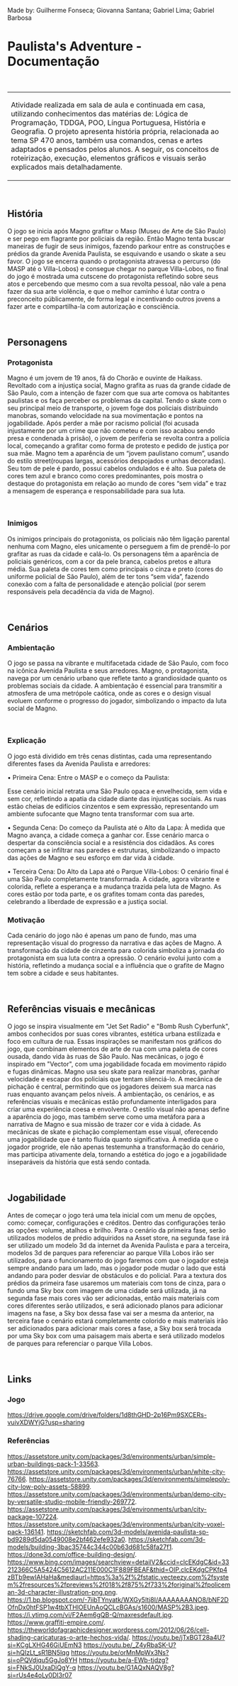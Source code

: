 Made by: Guilherme Fonseca; Giovanna Santana; Gabriel Lima; Gabriel Barbosa

# Paulista's Adventure - Documentação
<br>
<table>
  <tr>
    <td>
     <p> Atividade realizada em sala de aula e continuada em casa, utilizando conhecimentos das matérias de: Lógica de Programação, TDDGA, POO, Língua Portuguesa, História e Geografia. O projeto apresenta história própria, relacionada ao tema SP 470 anos, também usa comandos, cenas e artes adaptados e pensados pelos alunos. A seguir, os conceitos de roteirização, execução, elementos gráficos e visuais serão explicados mais detalhadamente.</p>
    </td>
  </tr>
</table>
<br>

## História 

<p>
  O jogo se inicia após Magno grafitar o Masp (Museu de Arte de São Paulo) e ser pego em flagrante por policiais da região. Então Magno tenta buscar maneiras de fugir de seus inimigos, fazendo parkour entre as construções e prédios da grande Avenida Paulista, se esquivando e usando o skate a seu favor. O jogo se encerra quando o protagonista atravessa o percurso (do MASP até o Villa-Lobos) e consegue chegar no parque Villa-Lobos, no final do jogo é mostrada uma cutscene do protagonista refletindo sobre seus atos e percebendo que mesmo com a sua revolta pessoal, não vale a pena fazer da sua arte violência, e que o melhor caminho é lutar contra o preconceito públicamente, de forma legal e incentivando outros jovens a fazer arte e compartilha-la com autorização e consciência.
  </p>
  <br>

## Personagens

### Protagonista

<p>  Magno é um jovem de 19 anos, fã do Chorão e ouvinte de Haikass. Revoltado com a injustiça social, Magno grafita as ruas da grande cidade de São Paulo, com a intenção de fazer com que sua arte comova os habitantes paulistas e os faça perceber os problemas da capital. Tendo o skate com o seu principal meio de transporte, o jovem foge dos policiais distribuindo manobras, somando velocidade na sua movimentação e pontos na jogabilidade.
  Após perder a mãe por racismo policial (foi acusada injustamente por um crime que não cometeu e com isso acabou sendo presa e condenada à prisão), o jovem de periferia se revolta contra a polícia local, começando a grafitar como forma de protesto e pedido de justiça por sua mãe.
	Magno tem a aparência de um “jovem paulistano comum”, usando do estilo street(roupas largas, acessórios despojados e unhas decoradas). Seu tom de pele é pardo, possui cabelos ondulados e é alto. Sua paleta de cores tem azul e branco como cores predominantes, pois mostra o destaque do protagonista em relação ao mundo de cores “sem vida” e traz a mensagem de esperança e responsabilidade para sua luta.
</p>
<br>

### Inimigos
<p>  Os inimigos principais do protagonista, os policiais não têm ligação parental nenhuma com Magno, eles unicamente o perseguem a fim de prendê-lo por grafitar as ruas da cidade e calá-lo. 
  Os personagens têm a aparência de policiais genéricos, com a cor da pele branca, cabelos pretos e altura média. Sua paleta de cores tem como principais o cinza e preto (cores do uniforme policial de São Paulo), além de ter tons “sem vida”, fazendo conexão com a falta de personalidade e atenção policial (por serem responsáveis pela decadência da vida de Magno).
</p>
<br>

## Cenários

### Ambientação
<p>O jogo se passa na vibrante e multifacetada cidade de São Paulo, com foco na icônica Avenida Paulista e seus arredores. Magno, o protagonista, navega por um cenário urbano que reflete tanto a grandiosidade quanto os problemas sociais da cidade. A ambientação é essencial para transmitir a atmosfera de uma metrópole caótica, onde as cores e o design visual evoluem conforme o progresso do jogador, simbolizando o impacto da luta social de Magno.</p>
<br>

### Explicação


<p>O jogo está dividido em três cenas distintas, cada uma representando diferentes fases da Avenida Paulista e arredores:
	
•	Primeira Cena: Entre o MASP e o começo da Paulista:
	
Esse cenário inicial retrata uma São Paulo opaca e envelhecida, sem vida e sem cor, refletindo a apatia da cidade diante das injustiças sociais. As ruas estão cheias de edifícios cinzentos e sem expressão, representando um ambiente sufocante que Magno tenta transformar com sua arte.

•	Segunda Cena: Do começo da Paulista até o Alto da Lapa:
	À medida que Magno avança, a cidade começa a ganhar cor. Esse cenário marca o despertar da consciência social e a resistência dos cidadãos. As cores começam a se infiltrar nas paredes e estruturas, simbolizando o impacto das ações de Magno e seu esforço em dar vida à cidade.

 •	Terceira Cena: Do Alto da Lapa até o Parque Villa-Lobos:
	O cenário final é uma São Paulo completamente transformada. A cidade, agora vibrante e colorida, reflete a esperança e a mudança trazida pela luta de Magno. As cores estão por toda parte, e os grafites tomam conta das paredes, celebrando a liberdade de expressão e a justiça social.

</p>

### Motivação

<p>Cada cenário do jogo não é apenas um pano de fundo, mas uma representação visual do progresso da narrativa e das ações de Magno. A transformação da cidade de cinzenta para colorida simboliza a jornada do protagonista em sua luta contra a opressão. O cenário evolui junto com a história, refletindo a mudança social e a influência que o grafite de Magno tem sobre a cidade e seus habitantes.</p>
<br>

## Referências visuais e mecânicas

<p>
	O jogo se inspira visualmente em "Jet Set Radio" e "Bomb Rush Cyberfunk", ambos conhecidos por suas cores vibrantes, estética urbana estilizada e foco em cultura de rua. Essas inspirações se manifestam nos gráficos do jogo, que combinam elementos de arte de rua com uma paleta de cores ousada, dando vida às ruas de São Paulo.
	Nas mecânicas, o jogo é inspirado em "Vector", com uma jogabilidade focada em movimento rápido e fugas dinâmicas. Magno usa seu skate para realizar manobras, ganhar velocidade e escapar dos policiais que tentam silenciá-lo. A mecânica de pichação é central, permitindo que os jogadores deixem sua marca nas ruas enquanto avançam pelos níveis.
	A ambientação, os cenários, e as referências visuais e mecânicas estão profundamente interligados para criar uma experiência coesa e envolvente. O estilo visual não apenas define a aparência do jogo, mas também serve como uma metáfora para a narrativa de Magno e sua missão de trazer cor e vida à cidade. As mecânicas de skate e pichação complementam esse visual, oferecendo uma jogabilidade que é tanto fluida quanto significativa. À medida que o jogador progride, ele não apenas testemunha a transformação do cenário, mas participa ativamente dela, tornando a estética do jogo e a jogabilidade inseparáveis da história que está sendo contada.
</p>
<br>

## Jogabilidade

<p>
	Antes de começar o jogo terá uma tela inicial com um menu de opções, como: começar, configurações e créditos. Dentro das configurações terão as opções: volume, atalhos e brilho.
	Para o cenário da primeira fase, serão utilizados modelos de prédio adquiridos na Asset store, na segunda fase irá ser utilizado um modelo 3d da internet da Avenida Paulista e para a terceira, modelos 3d de parques para referenciar ao parque Villa Lobos irão ser utilizados, para o funcionamento do jogo faremos com que o jogador esteja sempre andando para um lado, mas o jogador pode mudar o lado que está andando para poder desviar de obstáculos e do policial.
	Para a textura dos prédios da primeira fase usaremos um materiais com tons de cinza, para o fundo uma Sky box com imagem de uma cidade será utilizada, já na segunda fase mais cores vão ser adicionadas, então mais materiais com cores diferentes serão utilizados, e será adicionado planos para adicionar imagens na fase, a Sky box dessa fase vai ser a mesma da anterior, na terceira fase o cenário estará completamente colorido e mais materiais irão ser adicionados para adicionar mais cores a fase, a Sky box será trocada por uma Sky box com uma paisagem mais aberta e será utilizado modelos de parques para referenciar o parque Villa Lobos.
</p>
<br>

## Links

### Jogo
https://drive.google.com/drive/folders/1d8thGHD-2p16Pm9SXCERs-vuivXDWYjG?usp=sharing
<br>


### Referências

https://assetstore.unity.com/packages/3d/environments/urban/simple-urban-buildings-pack-1-33563. 
https://assetstore.unity.com/packages/3d/environments/urban/white-city-76766. 
https://assetstore.unity.com/packages/3d/environments/simplepoly-city-low-poly-assets-58899. 
https://assetstore.unity.com/packages/3d/environments/urban/demo-city-by-versatile-studio-mobile-friendly-269772. 
https://assetstore.unity.com/packages/3d/environments/urban/city-package-107224. 
https://assetstore.unity.com/packages/3d/environments/urban/city-voxel-pack-136141.
https://sketchfab.com/3d-models/avenida-paulista-sp-bd9289d5da0549008e2bf462efe932a0. 
https://sketchfab.com/3d-models/building-3bac35744c344c00b63d681c58fa27f1.
https://done3d.com/office-building-design/. 
https://www.bing.com/images/searchview=detailV2&ccid=clcEKdgC&id=33212366C5A5424C5612AC211E000C1F889FBEAF&thid=OIP.clcEKdgCPKfp4zBTb9ewIAHaHa&mediaurl=https%3a%2f%2fstatic.vecteezy.com%2fsystem%2fresources%2fpreviews%2f018%2f875%2f733%2foriginal%2fpoliceman-3d-character-illustration-png.png. 
https://1.bp.blogspot.com/-7iibTYnyatk/WXGy5ltj8I/AAAAAAAANO8/bNF2DOfnDx0htFSP1w4tbXTHlOEUnAoQCLcBGAs/s1600/MASP%2B3.jpeg. 
https://i.ytimg.com/vi/F2Aem6gQB-Q/maxresdefault.jpg. 
https://www.graffiti-empire.com/. 
https://theworldofagraphicdesigner.wordpress.com/2012/06/26/cell-shading-caricaturas-o-arte-hechos-vida/. 
https://youtu.be/jTxBGT28a4U?si=KCgLXHG46GiUEmN3
https://youtu.be/_Z4yRbaSK-U?si=hQIzLt_sR1BN5lqg
https://youtu.be/orMnMpWx3Ns?si=oPQVdjqu5GgJo8YH
https://youtu.be/a-EWb-tjdzg?si=FNkSJ0UxaDiQgY-q
https://youtu.be/G1AQxNAQV8g?si=rUs4e4oLy0DI3r07




